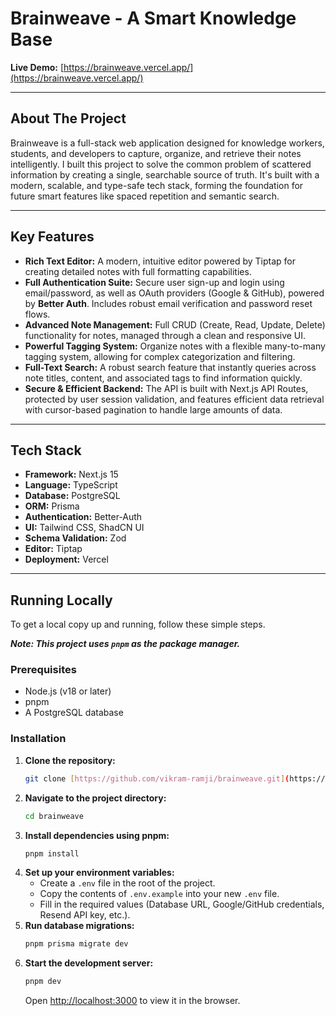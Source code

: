 # Brainweave - A Smart Knowledge Base

**Live Demo:** [https://brainweave.vercel.app/](https://brainweave.vercel.app/)

---

## About The Project

Brainweave is a full-stack web application designed for knowledge workers, students, and developers to capture, organize, and retrieve their notes intelligently. I built this project to solve the common problem of scattered information by creating a single, searchable source of truth. It's built with a modern, scalable, and type-safe tech stack, forming the foundation for future smart features like spaced repetition and semantic search.

---

## Key Features

- **Rich Text Editor:** A modern, intuitive editor powered by Tiptap for creating detailed notes with full formatting capabilities.
- **Full Authentication Suite:** Secure user sign-up and login using email/password, as well as OAuth providers (Google & GitHub), powered by **Better Auth**. Includes robust email verification and password reset flows.
- **Advanced Note Management:** Full CRUD (Create, Read, Update, Delete) functionality for notes, managed through a clean and responsive UI.
- **Powerful Tagging System:** Organize notes with a flexible many-to-many tagging system, allowing for complex categorization and filtering.
- **Full-Text Search:** A robust search feature that instantly queries across note titles, content, and associated tags to find information quickly.
- **Secure & Efficient Backend:** The API is built with Next.js API Routes, protected by user session validation, and features efficient data retrieval with cursor-based pagination to handle large amounts of data.

---

## Tech Stack

- **Framework:** Next.js 15
- **Language:** TypeScript
- **Database:** PostgreSQL
- **ORM:** Prisma
- **Authentication:** Better-Auth
- **UI:** Tailwind CSS, ShadCN UI
- **Schema Validation:** Zod
- **Editor:** Tiptap
- **Deployment:** Vercel

---

## Running Locally

To get a local copy up and running, follow these simple steps.

***Note: This project uses `pnpm` as the package manager.***

### Prerequisites

- Node.js (v18 or later)
- pnpm
- A PostgreSQL database

### Installation

1.  **Clone the repository:**
    ```sh
    git clone [https://github.com/vikram-ramji/brainweave.git](https://github.com/vikram-ramji/brainweave.git)
    ```
2.  **Navigate to the project directory:**
    ```sh
    cd brainweave
    ```
3.  **Install dependencies using pnpm:**
    ```sh
    pnpm install
    ```
4.  **Set up your environment variables:**
    - Create a `.env` file in the root of the project.
    - Copy the contents of `.env.example` into your new `.env` file.
    - Fill in the required values (Database URL, Google/GitHub credentials, Resend API key, etc.).
5.  **Run database migrations:**
    ```sh
    pnpm prisma migrate dev
    ```
6.  **Start the development server:**
    ```sh
    pnpm dev
    ```
    Open [http://localhost:3000](http://localhost:3000) to view it in the browser.